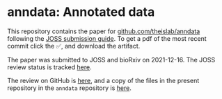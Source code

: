 # anndata: Annotated data

This repository contains the paper for [github.com/theislab/anndata](https://github.com/theislab/anndata) following the [JOSS submission guide](https://joss.readthedocs.io/en/latest/index.html). To get a pdf of the most recent commit click the ✅, and download the artifact.

The paper was submitted to JOSS and bioRxiv on 2021-12-16. The JOSS review status is tracked [here](https://joss.theoj.org/papers/8b1f66b60f7af653cc09ff32fee77d83).

The review on GitHub is [here](https://github.com/openjournals/joss-reviews/issues/4006), and a copy of the files in the present repository in the `anndata` repository is [here](https://github.com/theislab/anndata/pull/666).
